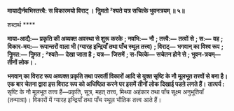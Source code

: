**मायाद्यैर्नवभिस्तत्त्वै: स विकारमयो विराट् ।** **निॢमतो ²श्यते यत्र सचित्के भुवनत्रयम् ॥ ५॥** 

शब्दार्थ **** 

**माया-आद्यै:—** **प्रकृति की अव्यक्त अवस्था से शुरू करके** **; नवभि:—** **नौ** **; तत्त्वै:—** **तत्वों से** **; स:—** **वह** **; विकार-मय:—** **रूपान्तरों वाला भी (ग्यारह इन्द्रियाँ तथा पाँच स्थूल तत्त्व)** **; विराट्—** **भगवान् का विश्व रूप** **; निॢमत:—** **निॢमत** **; ²श्यते—** **देखा जाता है** **; यत्र—** **जिसमें** **; स-चित्के—** **सचेतन होने से** **; भुवन-त्रयम्—** **तीनों लोक।** **.** 

**भगवान् का विराट रूप अव्यक्त प्रकृति तथा परवर्ती विकारों आदि से युक्त सृष्टि के नौ** **मूलभूत तत्त्वों से बना है। एक बार चेतना द्वारा इस विराट रूप को अधिष्ठित करने पर इसमें** **तीनों लोक दिखाई पडऩे लगते हैं।** **तात्पर्य :** सृष्टि के नौ मूलभूत तत्त्व हैं—प्रकृति, सूत्र, महत् तत्त्व, मिथ्या अहंकार तथा पाँच सूक्ष्म अनुभूतियाँ (तन्मात्रा)। विकारों में ग्यारह इन्द्रियाँ तथा पाँच स्थूल भौतिक तत्त्व आते हैं।  